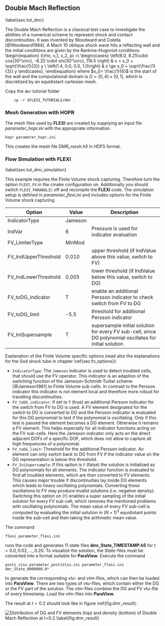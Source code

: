 ## Double Mach Reflection
\label{sec:tut_dmr}

The Double Mach Reflection is a classical test case to investigate the abilities of a numerical scheme to represent shock and contact discontinuities. 
It was invented by Woodward and Colella [@Woodward1984].
A Mach 10 oblique shock wave hits a reflecting wall and the initial conditions are given by the Rankine-Hugoniot conditions
\begin{equation}
(\rho, v_1, v_2, p) =\\ \begin{cases} 
   \left(8.0, 8.25\cdot cos(30^\circ), -8.25 \cdot sin(30^\circ), 116.5 \right) & x < x_0 + \sqrt{\frac{1}{3}} y \\
   \left(1.4, 0.0, 0.0, 1.0\right) & x \ge x_0 + \sqrt{\frac{1}{3}} y 
\end{cases},
\end{equation}
where $x_0= \frac{1}{6}$ is the start of the wall and the computational domain is $\Omega = [0,4] \times [0,1]$, which is discretized by an equidistant cartesian mesh.


Copy the ``dmr`` tutorial folder 

        cp -r $FLEXI_TUTORIALS/dmr .

### Mesh Generation with HOPR

The mesh files used by **FLEXI** are created by supplying an input file *parameter_hopr.ini* with the appropriate information.

    hopr parameter_hopr.ini

This creates the mesh file *DMR_mesh.h5* in HDF5 format.

### Flow Simulation with FLEXI
\label{sec:tut_dmr_simulation}

This example requires the Finite Volume shock capturing. Therefore turn the option ``FLEXI_FV`` in the cmake configuration on. Additionally you should switch ``FLEXI_PARABOLIC`` off and recompile the **FLEXI** code.
The simulation setup is defined in *parameter_flexi.ini* and includes options for the Finite Volume shock capturing.  


| Option                        | Value       | Description                                                  |
| ----------------------------- | ----------- | -------------------------------------------------------------|
| IndicatorType                 | Jameson     |                                                              |
| IndVar                        | 6           | Pressure is used for indicator evaluation                    |
| FV_LimiterType                | MinMod      |                                                              |
| FV_IndUpperThreshold          | 0.010       | upper threshold (if IndValue above this value, switch to FV) |
| FV_IndLowerThreshold          | 0.005       | lower threshold (if IndValue below this value, switch to DG) |
| FV_toDG_indicator             | T           | enable an additional Persson indicator to check switch from FV to DG |
| FV_toDG_limit                 | -5.5        | threshold for additional Persson indicator                   |
| FV_IniSupersample             | T           | supersample initial solution for every FV sub-cell, since DG polynomial oscillates for initial solution |

Explanation of the Finite Volume specific options (read also the explanations for the Sod shock tube in chapter \ref{sec:fv_options}):

* ``IndicatorType``: The ``Jameson`` indicator is used to detect troubled cells, that should use the FV operator. This indicator is an adaption of the switching function of the Jameson-Schmidt-Turkel scheme [@Jameson1981] to Finite Volume sub-cells. In contrast to the Persson indicator this indicator is not element local and therefore more robust for travelling discontinuities.
* ``FV_toDG_indicator``: if set to ``T`` (true) an additional Persson indicator for the switch from FV to DG is used. A FV element designated for the switch to DG is converted to DG and the Persson indicator is evaluated for this DG polynomial to test if the polynomial is oscillating. Only if this test is passed the element becomes a DG element. Otherwise it remains a FV element. This helps especially for all indicator functions acting on the FV sub-cells. Here the Jameson indicator only acts on the direct adjacent DOFs of a specific DOF, which does not allow to capture all high frequencies of a polynomial.
* ``FV_toDG_limit``: Threshold for the additional Persson indicator. An element can only switch back to DG from FV if the indicator value on the DG representation is below this threshold.
* ``FV_IniSupersample``: If this option is ``F`` (false) the solution is initialized as DG polynomials for all elements. The indicator function is evaluated to find all troubled elements, which are than converted to FV elements. This causes major trouble if discontinuities lay inside DG elements which leads to heavy oscillating polynomials. Converting these oscillations to FV may produce invalid solutions (i.e. negative density). Switching this option on (``T``) enables a super sampling of the initial solution for every FV sub-cell, which removes the mentioned problems with oscillating polynomials. The mean value of every FV sub-cell is computed by evaluating the initial solution in $(N+1)^3$ equidistant points inside the sub-cell and then taking the arithmetic mean value.



The command

~~~~~~~
flexi parameter_flexi.ini 
~~~~~~~

runs the code and generates 11 state files **dmr_State_TIMESTAMP.h5** for $t=0.0, 0.02, \ldots, 0.20$.
To visualize the solution, the *State*-files must be converted into a format suitable for **ParaView**. Execute the command 

~~~~~~~
posti_visu parameter_postiVisu.ini parameter_flexi.ini dmr_State_0000000.0*
~~~~~~~
to generate the corresponding *vtu*- and *vtm*-files, which can then be loaded into **ParaView**. 
There are two types of *vtu*-files, which contain either the DG or the FV part of the solution. 
The *vtm*-files combine the DG and FV *vtu*-file of every timestamp. Load the *vtm*-files into **ParaView**.

The result at $t=0.2$ should look like in figure \ref{fig:dmr_result}.

![Distribution of DG and FV elements (top) and density (bottom) of Double Mach Reflection at $t=0.2$.\label{fig:dmr_result}](tutorials/07_dmr/dmr_paraview_visualization.png)


